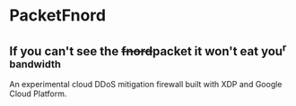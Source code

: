 # PacketFnord

## If you can't see the ~~fnord~~packet it won't eat you<sup>r bandwidth</sup>

An experimental cloud DDoS mitigation firewall built with XDP and Google Cloud Platform.
